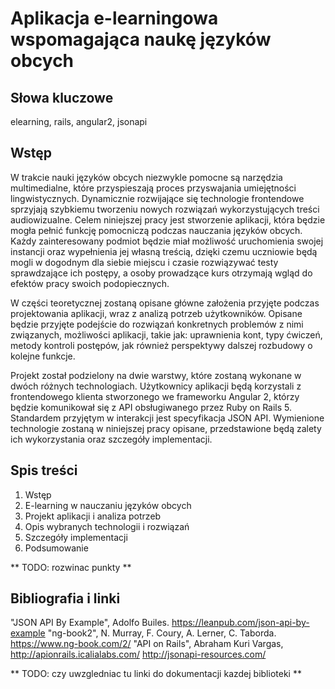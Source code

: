 # Aplikacja e-learningowa wspomagająca naukę języków obcych

## Słowa kluczowe

elearning, rails, angular2, jsonapi

## Wstęp

W trakcie nauki języków obcych niezwykle pomocne są narzędzia multimedialne, które przyspieszają proces przyswajania umiejętności lingwistycznych. Dynamicznie rozwijające się technologie frontendowe sprzyjają szybkiemu tworzeniu nowych rozwiązań wykorzystujących treści audiowizualne. Celem niniejszej pracy jest stworzenie aplikacji, która będzie mogła pełnić funkcję pomocniczą podczas nauczania języków obcych. Każdy zainteresowany podmiot będzie miał możliwość uruchomienia swojej instancji oraz wypełnienia jej własną treścią, dzięki czemu uczniowie będą mogli w dogodnym dla siebie miejscu i czasie rozwiązywać testy sprawdzające ich postępy, a osoby prowadzące kurs otrzymają wgląd do efektów pracy swoich podopiecznych.

W części teoretycznej zostaną opisane główne założenia przyjęte podczas projektowania aplikacji, wraz z analizą potrzeb użytkowników. Opisane będzie przyjęte podejście do rozwiązań konkretnych problemów z nimi związanych, możliwości aplikacji, takie jak: uprawnienia kont, typy ćwiczeń, metody kontroli postępów, jak również perspektywy dalszej rozbudowy o kolejne funkcje. 

Projekt został podzielony na dwie warstwy, które zostaną wykonane w dwóch różnych technologiach. Użytkownicy aplikacji będą korzystali z frontendowego klienta stworzonego we frameworku Angular 2, którzy będzie komunikował się z API obsługiwanego przez Ruby on Rails 5. Standardem przyjętym w interakcji jest specyfikacja JSON API. Wymienione technologie zostaną w niniejszej pracy opisane, przedstawione będą zalety ich wykorzystania oraz szczegóły implementacji. 

## Spis treści

1.  Wstęp
2.  E-learning w nauczaniu języków obcych
3.  Projekt aplikacji i analiza potrzeb
4.  Opis wybranych technologii i rozwiązań
5.  Szczegóły implementacji
6.  Podsumowanie

** TODO: rozwinac punkty **

## Bibliografia i linki

"JSON API By Example", Adolfo Builes. https://leanpub.com/json-api-by-example
"ng-book2", N. Murray, F. Coury, A. Lerner, C. Taborda. https://www.ng-book.com/2/
"API on Rails", Abraham Kuri Vargas, http://apionrails.icalialabs.com/
http://jsonapi-resources.com/

** TODO: czy uwzgledniac tu linki do dokumentacji kazdej biblioteki **